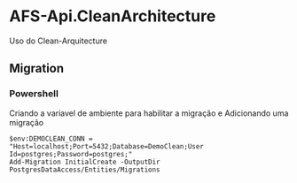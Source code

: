 # AFS-Api.CleanArchitecture
Uso do Clean-Arquitecture

## <a name="Migration"></a> Migration
### Powershell
Criando a variavel de ambiente para habilitar a migração
e Adicionando uma migração
```
$env:DEMOCLEAN_CONN = "Host=localhost;Port=5432;Database=DemoClean;User Id=postgres;Password=postgres;"
Add-Migration InitialCreate -OutputDir PostgresDataAccess/Entities/Migrations
```

